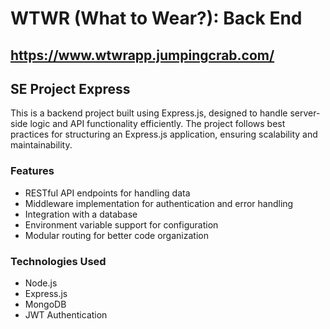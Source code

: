 # WTWR (What to Wear?): Back End

## https://www.wtwrapp.jumpingcrab.com/

## SE Project Express
This is a backend project built using Express.js, designed to handle server-side logic and API functionality efficiently. The project follows best practices for structuring an Express.js application, ensuring scalability and maintainability.

### Features
- RESTful API endpoints for handling data
- Middleware implementation for authentication and error handling
- Integration with a database 
- Environment variable support for configuration
- Modular routing for better code organization

### Technologies Used
- Node.js
- Express.js
- MongoDB 
- JWT Authentication 
